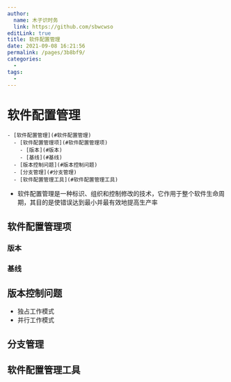 ```yaml
---
author: 
  name: 木子识时务
  link: https://github.com/sbwcwso
editLink: true
title: 软件配置管理
date: 2021-09-08 16:21:56
permalink: /pages/3b8bf9/
categories: 
  - 
tags: 
  - 
---
```


# 软件配置管理

```markmap
- [软件配置管理](#软件配置管理)
  - [软件配置管理项](#软件配置管理项)
    - [版本](#版本)
    - [基线](#基线)
  - [版本控制问题](#版本控制问题)
  - [分支管理](#分支管理)
  - [软件配置管理工具](#软件配置管理工具)
```

* 软件配置管理是一种标识、组织和控制修改的技术，它作用于整个软件生命周期，其目的是使错误达到最小并最有效地提高生产率

## 软件配置管理项

### 版本

### 基线

## 版本控制问题

* 独占工作模式
* 并行工作模式

## 分支管理

## 软件配置管理工具


